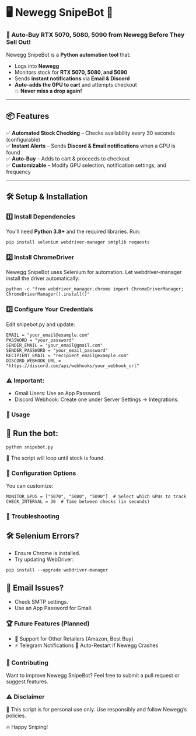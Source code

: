 # 🖥️ Newegg SnipeBot 🎯
### 🚀 Auto-Buy RTX 5070, 5080, 5090 from Newegg Before They Sell Out!

Newegg SnipeBot is a **Python automation tool** that:
- Logs into **Newegg**
- Monitors stock for **RTX 5070, 5080, and 5090**
- Sends **instant notifications** via **Email & Discord**
- **Auto-adds the GPU to cart** and attempts checkout  
💥 **Never miss a drop again!**

---

## 📦 Features
✅ **Automated Stock Checking** – Checks availability every 30 seconds (configurable)  
✅ **Instant Alerts** – Sends **Discord & Email notifications** when a GPU is found  
✅ **Auto-Buy** – Adds to cart & proceeds to checkout  
✅ **Customizable** – Modify GPU selection, notification settings, and frequency  

---

## 🛠️ Setup & Installation

### 1️⃣ Install Dependencies
You'll need **Python 3.8+** and the required libraries. Run:
```
pip install selenium webdriver-manager smtplib requests
```

### 2️⃣ Install ChromeDriver
Newegg SnipeBot uses Selenium for automation.
Let webdriver-manager install the driver automatically:
```
python -c "from webdriver_manager.chrome import ChromeDriverManager; ChromeDriverManager().install()"
```
### 3️⃣ Configure Your Credentials
Edit snipebot.py and update:
```
EMAIL = "your_email@example.com"
PASSWORD = "your_password"
SENDER_EMAIL = "your_email@gmail.com"
SENDER_PASSWORD = "your_email_password"
RECIPIENT_EMAIL = "recipient_email@example.com"
DISCORD_WEBHOOK_URL = "https://discord.com/api/webhooks/your_webhook_url"
```

### ⚠️ Important:

- Gmail Users: Use an App Password.
- Discord Webhook: Create one under Server Settings → Integrations.

### 🎯 Usage
## 🔹 Run the bot:
```
python snipebot.py
```
🔄 The script will loop until stock is found.

### 📝 Configuration Options
You can customize:
```
MONITOR_GPUS = ["5070", "5080", "5090"]  # Select which GPUs to track
CHECK_INTERVAL = 30  # Time between checks (in seconds)
```

### 🛑 Troubleshooting
## 🛠️ Selenium Errors?
- Ensure Chrome is installed.
- Try updating WebDriver:
```
pip install --upgrade webdriver-manager
```

## 📧 Email Issues?
- Check SMTP settings.
- Use an App Password for Gmail.

### 🏆 Future Features (Planned)
- 🚀 Support for Other Retailers (Amazon, Best Buy)
- ⚡ Telegram Notifications
🔄 Auto-Restart if Newegg Crashes

### 💙 Contributing
Want to improve Newegg SnipeBot? Feel free to submit a pull request or suggest features.

### ⚠️ Disclaimer
🛑 This script is for personal use only. Use responsibly and follow Newegg’s policies.

🔥 Happy Sniping!
